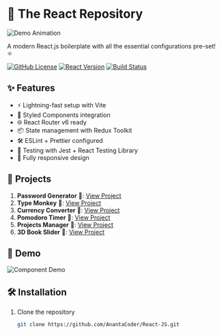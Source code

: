 # 🚀 The React Repository

![Demo Animation](https://media.tenor.com/86pJP5NZEoMAAAAC/hulk-angry.gif) <!-- Replace with your actual GIF link -->

A modern React.js boilerplate with all the essential configurations pre-set! ⚛️

[![GitHub License](https://img.shields.io/badge/license-MIT-blue.svg)](https://github.com/yourusername/your-repo/blob/main/LICENSE)
[![React Version](https://img.shields.io/badge/react-18.2.0-blue.svg)](https://reactjs.org/)
[![Build Status](https://img.shields.io/travis/com/anantacoder/React-JS/main.svg)](https://travis-ci.com/anantacoder/React-JS)

<!-- ![Project Screenshot](./screenshot.png)  -->

## ✨ Features

- ⚡️ Lightning-fast setup with Vite
- 🎨 Styled Components integration
- 🌐 React Router v6 ready
- 📦 State management with Redux Toolkit
- 🛠 ESLint + Prettier configured
- 🧪 Testing with Jest + React Testing Library
- 📱 Fully responsive design

## 🚀 Projects

 1. **Password Generator** 🔗: [View Project](https://password-generator-tau-sand.vercel.app/)
 2. **Type Monkey** 🔗: [View Project](https://typemonkey-jade.vercel.app/)
 3. **Currency Converter** 🔗: [View Project](https://currencyconverter-pink.vercel.app/)
 4. **Pomodoro Timer** 🔗: [View Project](https://pomodoro-one-alpha.vercel.app/)
 5. **Projects Manager** 🔗: [View Project](https://projectmanagement-orcin.vercel.app/)
 6. **3D Book Slider** 🔗: [View Project](https://bookslider-beta.vercel.app/)

## 🎥 Demo

![Component Demo](https://media3.giphy.com/media/v1.Y2lkPTc5MGI3NjExc3AxemxxeHNpbzh5em93bTV3YWsxMTJpcm8wcjc5bnltbTV6NzZiYiZlcD12MV9pbnRlcm5hbF9naWZfYnlfaWQmY3Q9Zw/CTX0ivSQbI78A/giphy.gif) 

## 🛠 Installation

1. Clone the repository
   ```bash
   git clone https://github.com/AnantaCoder/React-JS.git
